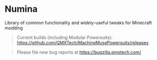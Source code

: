 Numina
======

Library of common functionality and widely-useful tweaks for Minecraft modding

>Current builds (including Modular Powersuits): https://github.com/QMXTech/MachineMusePowersuits/releases

>Please file new bug reports at https://bugzilla.qmxtech.com/
